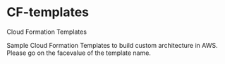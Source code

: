 # CF-templates
Cloud Formation Templates

Sample Cloud Formation Templates to build custom architecture in AWS. Please go on the facevalue of the template name.
